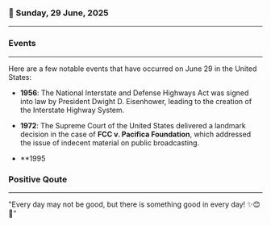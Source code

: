 ### 📅 Sunday, 29 June, 2025
------
### Events
------
Here are a few notable events that have occurred on June 29 in the United States:

- **1956**: The National Interstate and Defense Highways Act was signed into law by President Dwight D. Eisenhower, leading to the creation of the Interstate Highway System.
  
- **1972**: The Supreme Court of the United States delivered a landmark decision in the case of **FCC v. Pacifica Foundation**, which addressed the issue of indecent material on public broadcasting.

- **1995
### Positive Qoute
------
"Every day may not be good, but there is something good in every day! ✨😊🌈"

